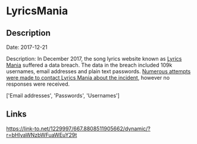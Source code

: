 # LyricsMania

## Description

Date: 2017-12-21

Description:
In December 2017, the song lyrics website known as <a href="https://www.lyricsmania.com/" target="_blank" rel="noopener">Lyrics Mania</a> suffered a data breach. The data in the breach included 109k usernames, email addresses and plain text passwords. <a href="https://www.troyhunt.com/streamlining-data-breach-disclosure-a-step-by-step-process" target="_blank" rel="noopener">Numerous attempts were made to contact Lyrics Mania about the incident</a>, however no responses were received.


['Email addresses', 'Passwords', 'Usernames']

## Links

https://link-to.net/1229997/667.8808511905662/dynamic/?r=bHlyaWNzbWFuaWEuY29t